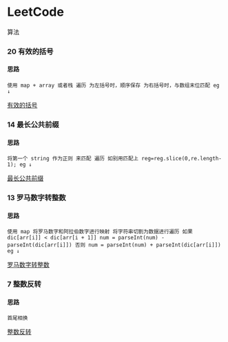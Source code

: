 # LeetCode
算法
### 20 有效的括号
#### 思路
```
使用 map + array 或者栈 遍历 为左括号时，顺序保存 为右括号时，与数组末位匹配 eg ↓
```
[有效的括号](./SolutionList/leetcode20.js)

### 14  最长公共前缀
#### 思路
```
将第一个 string 作为正则 来匹配 遍历 如别用匹配上 reg=reg.slice(0,re.length-1); eg ↓
```
[最长公共前缀](./SolutionList/leetcode14.js)

### 13 罗马数字转整数
#### 思路
```
使用 map 将罗马数字和阿拉伯数字进行映射 将字符串切割为数据进行遍历 如果 dic[arr[i]] < dic[arr[i + 1]] num = parseInt(num) - parseInt(dic[arr[i]]) 否则 num = parseInt(num) + parseInt(dic[arr[i]])   eg ↓
```
[罗马数字转整数](./SolutionList/leetcode13.js)

### 7 整数反转
#### 思路
```
首尾相换
```
[整数反转](./SolutionList/leetcode7.swift)